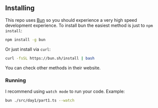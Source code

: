## Installing
This repo uses [Bun](https://bun.sh/) so you should experience a very high speed development experience. To install bun the easiest method is just to `npm install`:

```bash
npm install -g bun
```
Or just install via `curl`:
```bash
curl -fsSL https://bun.sh/install | bash
```
You can check other methods in their website.

### Running
I recommend using `watch mode` to run your code. Example:

```bash
bun ./src/day1/part1.ts --watch
```
